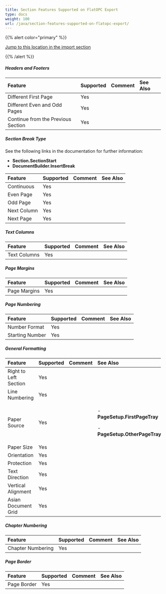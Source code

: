```yaml
---
title: Section Features Supported on FlatOPC Export
type: docs
weight: 100
url: /java/section-features-supported-on-flatopc-export/
---
```


{{% alert color="primary" %}} 

[Jump to this location in the import section](/words/java/section-features-supported-on-flatopc-import/)

{{% /alert %}} 
##### **Headers and Footers**

|**Feature**|**Supported**|**Comment**|**See Also**|
| :- | :- | :- | :- |
|Different First Page|Yes| | |
|Different Even and Odd Pages|Yes| | |
|Continue from the Previous Section|Yes| | |

##### **Section Break Type**
See the following links in the documentation for further information:

- **Section.SectionStart**
- **DocumentBuilder.InsertBreak**

|**Feature**|**Supported**|**Comment**|**See Also**|
| :- | :- | :- | :- |
|Continuous|Yes| | |
|Even Page|Yes| | |
|Odd Page|Yes| | |
|Next Column|Yes| | |
|Next Page|Yes| | |

##### **Text Columns**

|**Feature**|**Supported**|**Comment**|**See Also**|
| :- | :- | :- | :- |
|Text Columns|Yes| | |

##### **Page Margins**

|**Feature**|**Supported**|**Comment**|**See Also**|
| :- | :- | :- | :- |
|Page Margins|Yes| | |

##### **Page Numbering**

|**Feature**|**Supported**|**Comment**|**See Also**|
| :- | :- | :- | :- |
|Number Format|Yes| | |
|Starting Number|Yes| | |

##### **General Formatting**

|**Feature**|**Supported**|**Comment**|**See Also**|
| :- | :- | :- | :- |
|Right to Left Section|Yes| | |
|Line Numbering|Yes| | |
|Paper Source|Yes| |<p>- **PageSetup.FirstPageTray**</p><p>- **PageSetup.OtherPageTray**</p>|
|Paper Size|Yes| | |
|Orientation|Yes| | |
|Protection|Yes| | |
|Text Direction|Yes| | |
|Vertical Alignment|Yes| | |
|Asian Document Grid|Yes| | |

##### **Chapter Numbering**

|**Feature**|**Supported**|**Comment**|**See Also**|
| :- | :- | :- | :- |
|Chapter Numbering|Yes| | |

##### **Page Border**

|**Feature**|**Supported**|**Comment**|**See Also**|
| :- | :- | :- | :- |
|Page Border|Yes| | |

